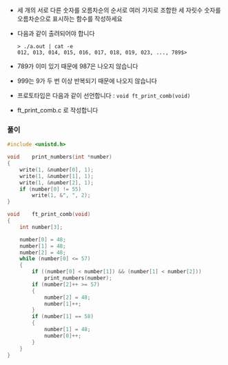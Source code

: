 - 세 개의 서로 다른 숫자를 오름차순의 순서로 여러 가지로 조합한 세 자릿수 숫자를 오름차순으로 표시하는 함수를 작성하세요

- 다음과 같이 출려되어야 합니다

    ```shell
    > ./a.out | cat -e
    012, 013, 014, 015, 016, 017, 018, 019, 023, ..., 789$>
    ```

- 789가 이미 있기 때문에 987은 나오지 않습니다
- 999는 9가 두 번 이상 반복되기 때문에 나오지 않습니다
- 프로토타입은 다음과 같이 선언합니다 : `void ft_print_comb(void)`
- ft_print_comb.c 로 작성합니다

### 풀이

```c
#include <unistd.h>

void	print_numbers(int *number)
{
	write(1, &number[0], 1);
	write(1, &number[1], 1);
	write(1, &number[2], 1);
	if (number[0] != 55)
		write(1, &", ", 2);
}

void	ft_print_comb(void)
{
	int number[3];

	number[0] = 48;
	number[1] = 48;
	number[2] = 48;
	while (number[0] <= 57)
	{
		if ((number[0] < number[1]) && (number[1] < number[2]))
			print_numbers(number);
		if (number[2]++ >= 57)
		{
			number[2] = 48;
			number[1]++;
		}
		if (number[1] == 58)
		{
			number[1] = 48;
			number[0]++;
		}
	}
}

```


